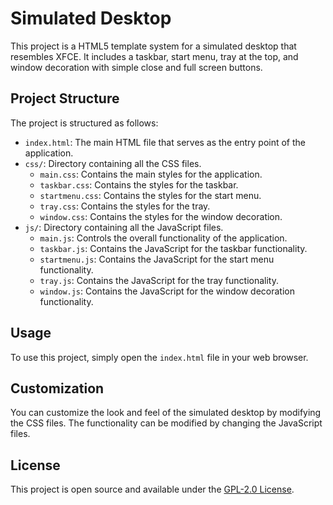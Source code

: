 # Simulated Desktop

This project is a HTML5 template system for a simulated desktop that resembles XFCE. It includes a taskbar, start menu, tray at the top, and window decoration with simple close and full screen buttons.

## Project Structure

The project is structured as follows:

- `index.html`: The main HTML file that serves as the entry point of the application.
- `css/`: Directory containing all the CSS files.
  - `main.css`: Contains the main styles for the application.
  - `taskbar.css`: Contains the styles for the taskbar.
  - `startmenu.css`: Contains the styles for the start menu.
  - `tray.css`: Contains the styles for the tray.
  - `window.css`: Contains the styles for the window decoration.
- `js/`: Directory containing all the JavaScript files.
  - `main.js`: Controls the overall functionality of the application.
  - `taskbar.js`: Contains the JavaScript for the taskbar functionality.
  - `startmenu.js`: Contains the JavaScript for the start menu functionality.
  - `tray.js`: Contains the JavaScript for the tray functionality.
  - `window.js`: Contains the JavaScript for the window decoration functionality.

## Usage

To use this project, simply open the `index.html` file in your web browser.

## Customization

You can customize the look and feel of the simulated desktop by modifying the CSS files. The functionality can be modified by changing the JavaScript files.

## License

This project is open source and available under the [GPL-2.0 License](LICENSE).
